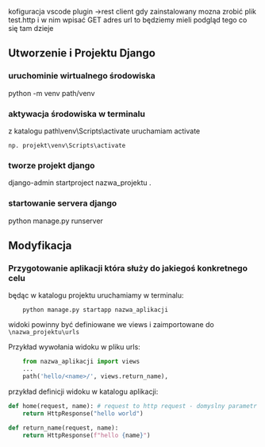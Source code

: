 kofiguracja vscode 
plugin ->rest client
gdy zainstalowany mozna zrobić plik test.http 
i w nim wpisać GET adres url
to będziemy mieli podgląd tego co się tam dzieje 



## Utworzenie i Projektu Django
### uruchominie wirtualnego środowiska
python -m venv path/venv

### aktywacja środowiska w terminalu
z katalogu path\venv\Scripts\activate
uruchamiam activate

```np. projekt\venv\Scripts\activate```

### tworze projekt django

django-admin startproject nazwa_projektu .

### startowanie servera django

python manage.py runserver


## Modyfikacja

### Przygotowanie aplikacji która służy do jakiegoś konkretnego celu

będąc w katalogu projektu uruchamiamy w terminalu:
```
    python manage.py startapp nazwa_aplikacji
```

widoki powinny być definiowane we views i zaimportowane do `````\nazwa_projektu\urls`````

Przykład wywołania widoku w pliku urls:
``` python
    from nazwa_aplikacji import views
    ...
    path('hello/<name>/', views.return_name),
```

przykład definicji widoku w katalogu aplikacji:


```python
def home(request, name): # request to http request - domyslny parametr funkcji
    return HttpResponse("hello world")

def return_name(request, name):
    return HttpResponse(f"hello {name}")


```